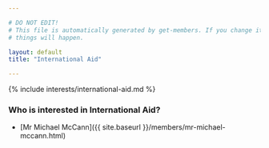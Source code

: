 ```yaml
---

# DO NOT EDIT!
# This file is automatically generated by get-members. If you change it, bad
# things will happen.

layout: default
title: "International Aid"

---
```


{% include interests/international-aid.md %}

### Who is interested in International Aid?


* [Mr Michael McCann]({{ site.baseurl }}/members/mr-michael-mccann.html)
